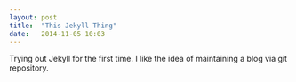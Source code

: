 ```yaml
---
layout: post
title:  "This Jekyll Thing"
date:   2014-11-05 10:03
---
```

Trying out Jekyll for the first time. I like the idea of maintaining a blog via git repository.

[jekyll]:      http://jekyllrb.com
[jekyll-gh]:   https://github.com/jekyll/jekyll
[jekyll-help]: https://github.com/jekyll/jekyll-help
